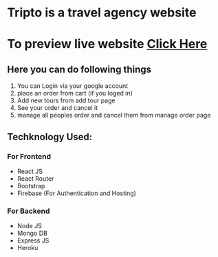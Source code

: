 # Tripto is a travel agency website
# To preview live website [Click Here](https://tripto---travel.web.app)
## Here you can do following things
1. You can Login via your google account
2. place an order from cart (if you loged in)
3. Add new tours from add tour page
4. See your order and cancel it
5. manage all peoples order and cancel them from manage order page

## Techknology Used:

### For Frontend
- React JS
- React Router
- Bootstrap
- Firebase (For Authentication and Hosting)

### For Backend
- Node JS
- Mongo DB
- Express JS
- Heroku
